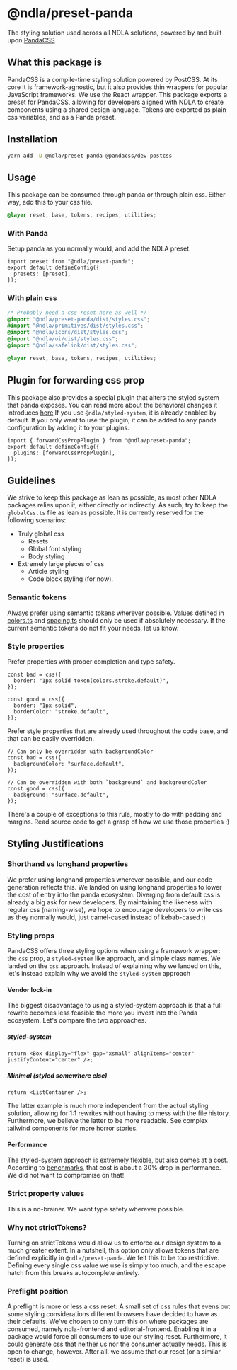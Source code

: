 # @ndla/preset-panda

The styling solution used across all NDLA solutions, powered by and built upon [PandaCSS](https://pandacss.com)

## What this package is

PandaCSS is a compile-time styling solution powered by PostCSS. At its core it is framework-agnostic, but it also provides thin wrappers for popular JavaScript frameworks. We use the React wrapper. This package exports a preset for PandaCSS, allowing for developers aligned with NDLA to create components using a shared design language. Tokens are exported as plain css variables, and as a Panda preset.

## Installation

```sh
yarn add -D @ndla/preset-panda @pandacss/dev postcss

```

## Usage

This package can be consumed through panda or through plain css. Either way, add this to your css file.

```css
@layer reset, base, tokens, recipes, utilities;
```

### With Panda

Setup panda as you normally would, and add the NDLA preset.

```tsx
import preset from "@ndla/preset-panda";
export default defineConfig({
  presets: [preset],
});
```

### With plain css

```css
/* Probably need a css reset here as well */
@import "@ndla/preset-panda/dist/styles.css";
@import "@ndla/primitives/dist/styles.css";
@import "@ndla/icons/dist/styles.css";
@import "@ndla/ui/dist/styles.css";
@import "@ndla/safelink/dist/styles.css";

@layer reset, base, tokens, recipes, utilities;
```

## Plugin for forwarding css prop

This package also provides a special plugin that alters the styled system that panda exposes. You can read more about the behavioral changes it introduces [here](./src/plugins/README.md) If you use `@ndla/styled-system`, it is already enabled by default. If you only want to use the plugin, it can be added to any panda configuration by adding it to your plugins.

```tsx
import { forwardCssPropPlugin } from "@ndla/preset-panda";
export default defineConfig({
  plugins: [forwardCssPropPlugin],
});
```

## Guidelines

We strive to keep this package as lean as possible, as most other NDLA packages relies upon it, either directly or indirectly. As such, try to keep the `globalCss.ts` file as lean as possible. It is currently reserved for the following scenarios:

- Truly global css
  - Resets
  - Global font styling
  - Body styling
- Extremely large pieces of css
  - Article styling
  - Code block styling (for now).

### Semantic tokens

Always prefer using semantic tokens wherever possible. Values defined in [colors.ts](./src/colors.ts) and [spacing.ts](./src/spacing.ts) should only be used if absolutely necessary. If the current semantic tokens do not fit your needs, let us know.

### Style properties

Prefer properties with proper completion and type safety.

```tsx
const bad = css({
  border: "1px solid token(colors.stroke.default)",
});

const good = css({
  border: "1px solid",
  borderColor: "stroke.default",
});
```

Prefer style properties that are already used throughout the code base, and that can be easily overridden.

```tsx
// Can only be overridden with backgroundColor
const bad = css({
  backgroundColor: "surface.default",
});

// Can be overridden with both `background` and backgroundColor
const good = css({
  background: "surface.default",
});
```

There's a couple of exceptions to this rule, mostly to do with padding and margins. Read source code to get a grasp of how we use those properties :)

## Styling Justifications

### Shorthand vs longhand properties

We prefer using longhand properties wherever possible, and our code generation reflects this. We landed on using longhand properties to lower the cost of entry into the panda ecosystem. Diverging from default css is already a big ask for new developers. By maintaining the likeness with regular css (naming-wise), we hope to encourage developers to write css as they normally would, just camel-cased instead of kebab-cased :)

### Styling props

PandaCSS offers three styling options when using a framework wrapper: the `css` prop, a `styled-system` like approach, and simple class names. We landed on the `css` approach. Instead of explaining why we landed on this, let's instead explain why we avoid the `styled-system` approach

#### Vendor lock-in

The biggest disadvantage to using a styled-system approach is that a full rewrite becomes less feasible the more you invest into the Panda ecosystem. Let's compare the two approaches.

##### styled-system

```tsx
return <Box display="flex" gap="xsmall" alignItems="center" justifyContent="center" />;
```

##### Minimal (styled somewhere else)

```tsx
return <ListContainer />;
```

The latter example is much more independent from the actual styling solution, allowing for 1:1 rewrites without having to mess with the file history. Furthermore, we believe the latter to be more readable. See complex tailwind components for more horror stories.

#### Performance

The styled-system approach is extremely flexible, but also comes at a cost. According to [benchmarks](https://github.com/chakra-ui/panda/discussions/2604), that cost is about a 30% drop in performance. We did not want to compromise on that!

### Strict property values

This is a no-brainer. We want type safety wherever possible.

### Why not strictTokens?

Turning on strictTokens would allow us to enforce our design system to a much greater extent. In a nutshell, this option only allows tokens that are defined explicitly in `@ndla/preset-panda`. We felt this to be too restrictive. Defining every single css value we use is simply too much, and the escape hatch from this breaks autocomplete entirely.

### Preflight position

A preflight is more or less a css reset: A small set of css rules that evens out some styling considerations different browsers have decided to have as their defaults. We've chosen to only turn this on where packages are consumed, namely ndla-frontend and editorial-frontend. Enabling it in a package would force all consumers to use our styling reset. Furthermore, it could generate css that neither us nor the consumer actually needs. This is open to change, however. After all, we assume that our reset (or a similar reset) is used.
